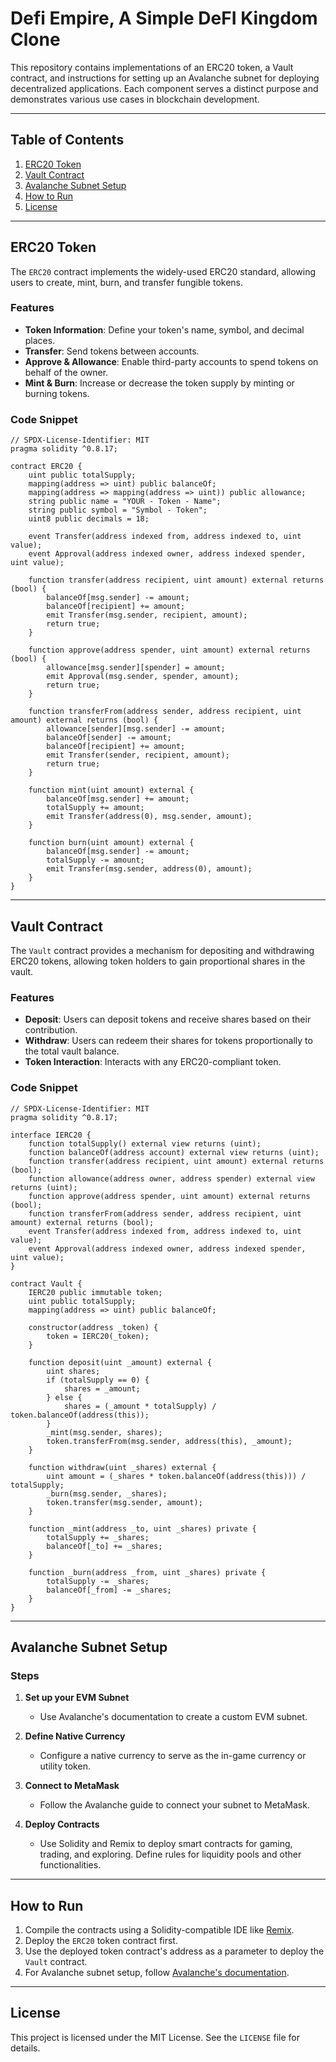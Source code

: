 # Defi Empire, A Simple DeFI Kingdom Clone

This repository contains implementations of an ERC20 token, a Vault contract, and instructions for setting up an Avalanche subnet for deploying decentralized applications. Each component serves a distinct purpose and demonstrates various use cases in blockchain development.

---

## Table of Contents

1. [ERC20 Token](#erc20-token)
2. [Vault Contract](#vault-contract)
3. [Avalanche Subnet Setup](#avalanche-subnet-setup)
4. [How to Run](#how-to-run)
5. [License](#license)

---

## ERC20 Token

The `ERC20` contract implements the widely-used ERC20 standard, allowing users to create, mint, burn, and transfer fungible tokens.

### Features
- **Token Information**: Define your token's name, symbol, and decimal places.
- **Transfer**: Send tokens between accounts.
- **Approve & Allowance**: Enable third-party accounts to spend tokens on behalf of the owner.
- **Mint & Burn**: Increase or decrease the token supply by minting or burning tokens.

### Code Snippet
```solidity
// SPDX-License-Identifier: MIT
pragma solidity ^0.8.17;

contract ERC20 {
    uint public totalSupply;
    mapping(address => uint) public balanceOf;
    mapping(address => mapping(address => uint)) public allowance;
    string public name = "YOUR - Token - Name";
    string public symbol = "Symbol - Token";
    uint8 public decimals = 18;

    event Transfer(address indexed from, address indexed to, uint value);
    event Approval(address indexed owner, address indexed spender, uint value);

    function transfer(address recipient, uint amount) external returns (bool) {
        balanceOf[msg.sender] -= amount;
        balanceOf[recipient] += amount;
        emit Transfer(msg.sender, recipient, amount);
        return true;
    }

    function approve(address spender, uint amount) external returns (bool) {
        allowance[msg.sender][spender] = amount;
        emit Approval(msg.sender, spender, amount);
        return true;
    }

    function transferFrom(address sender, address recipient, uint amount) external returns (bool) {
        allowance[sender][msg.sender] -= amount;
        balanceOf[sender] -= amount;
        balanceOf[recipient] += amount;
        emit Transfer(sender, recipient, amount);
        return true;
    }

    function mint(uint amount) external {
        balanceOf[msg.sender] += amount;
        totalSupply += amount;
        emit Transfer(address(0), msg.sender, amount);
    }

    function burn(uint amount) external {
        balanceOf[msg.sender] -= amount;
        totalSupply -= amount;
        emit Transfer(msg.sender, address(0), amount);
    }
}
```

---

## Vault Contract

The `Vault` contract provides a mechanism for depositing and withdrawing ERC20 tokens, allowing token holders to gain proportional shares in the vault.

### Features
- **Deposit**: Users can deposit tokens and receive shares based on their contribution.
- **Withdraw**: Users can redeem their shares for tokens proportionally to the total vault balance.
- **Token Interaction**: Interacts with any ERC20-compliant token.

### Code Snippet
```solidity
// SPDX-License-Identifier: MIT
pragma solidity ^0.8.17;

interface IERC20 {
    function totalSupply() external view returns (uint);
    function balanceOf(address account) external view returns (uint);
    function transfer(address recipient, uint amount) external returns (bool);
    function allowance(address owner, address spender) external view returns (uint);
    function approve(address spender, uint amount) external returns (bool);
    function transferFrom(address sender, address recipient, uint amount) external returns (bool);
    event Transfer(address indexed from, address indexed to, uint value);
    event Approval(address indexed owner, address indexed spender, uint value);
}

contract Vault {
    IERC20 public immutable token;
    uint public totalSupply;
    mapping(address => uint) public balanceOf;

    constructor(address _token) {
        token = IERC20(_token);
    }

    function deposit(uint _amount) external {
        uint shares;
        if (totalSupply == 0) {
            shares = _amount;
        } else {
            shares = (_amount * totalSupply) / token.balanceOf(address(this));
        }
        _mint(msg.sender, shares);
        token.transferFrom(msg.sender, address(this), _amount);
    }

    function withdraw(uint _shares) external {
        uint amount = (_shares * token.balanceOf(address(this))) / totalSupply;
        _burn(msg.sender, _shares);
        token.transfer(msg.sender, amount);
    }

    function _mint(address _to, uint _shares) private {
        totalSupply += _shares;
        balanceOf[_to] += _shares;
    }

    function _burn(address _from, uint _shares) private {
        totalSupply -= _shares;
        balanceOf[_from] -= _shares;
    }
}
```

---

## Avalanche Subnet Setup

### Steps
1. **Set up your EVM Subnet**
   - Use Avalanche's documentation to create a custom EVM subnet.

2. **Define Native Currency**
   - Configure a native currency to serve as the in-game currency or utility token.

3. **Connect to MetaMask**
   - Follow the Avalanche guide to connect your subnet to MetaMask.

4. **Deploy Contracts**
   - Use Solidity and Remix to deploy smart contracts for gaming, trading, and exploring. Define rules for liquidity pools and other functionalities.

---

## How to Run
1. Compile the contracts using a Solidity-compatible IDE like [Remix](https://remix.ethereum.org/).
2. Deploy the `ERC20` token contract first.
3. Use the deployed token contract's address as a parameter to deploy the `Vault` contract.
4. For Avalanche subnet setup, follow [Avalanche's documentation](https://docs.avax.network/).

---

## License

This project is licensed under the MIT License. See the `LICENSE` file for details.
